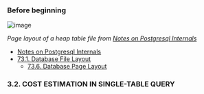 ### Before beginning


![image](https://github.com/Eric0329/ePlus/assets/3777869/7ead3fc5-dc01-4791-b744-823197c90f4b)

*Page layout of a heap table file from [Notes on Postgresql Internals](https://muatik.medium.com/notes-on-postgresql-internals-4050340c9f4f)*

- [Notes on Postgresql Internals](https://muatik.medium.com/notes-on-postgresql-internals-4050340c9f4f) 
- [73.1. Database File Layout ](https://www.postgresql.org/docs/current/storage-page-layout.html)
  - [73.6. Database Page Layout](https://www.postgresql.org/docs/current/storage-page-layout.html) 


### 3.2. COST ESTIMATION IN SINGLE-TABLE QUERY
